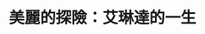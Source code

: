 ---
templateKey: blog-post
title: 美麗的探險：艾琳達的一生
logline: 投身人權救援的艾琳達
featuredimage: /img/ip-01.jpg
cats:
  - 傳記
  - 歷史
  - 劇情
tags:
  - 海外救援
  - 施明德
  - 美麗島事件
​author: 艾琳達 / 林佳瑩
origin: 紀實文學 / 展覽
publisher: 國家人權博物館 / 遠景
year: 
owner: 
dev: 未明
property: 展覽版權為國家人權博物館
signiture: 艾琳達28 歲離開加州舒適家，來到台灣，跟著陳菊投入步步危機的人權救援工作，為了爭取民主自由，投入民主運動的潮流，身為人權工作者，被情治單位關注，被跟蹤、被為難、被開除台大學籍等，沒辦法辦簽證，為了避免被驅逐出境與前政治犯施明德結婚。解嚴前因參與黨外活動及「美麗島事件」，被國民政府驅逐出境，解嚴後，1990年才又回台灣。她自始至終，堅持自我，做一個追求國際正義的獨立女性。
field: 連續劇
spec: 
ref: 
---